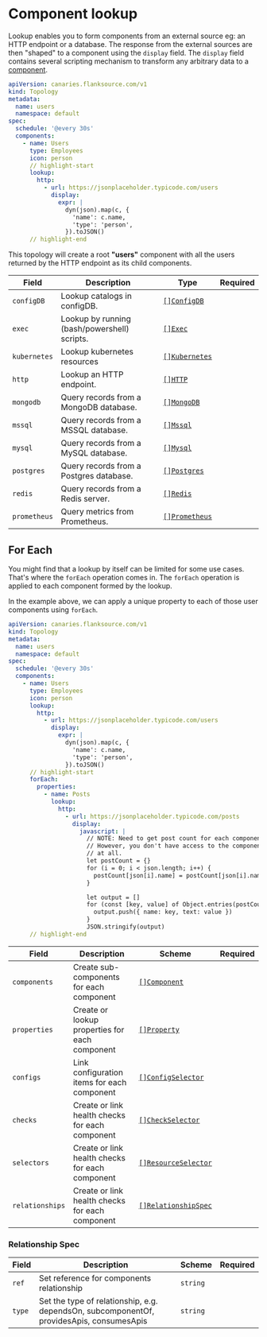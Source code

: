 # Component lookup

Lookup enables you to form components from an external source eg: an HTTP endpoint or a database.
The response from the external sources are then "shaped" to a component using the `display` field.
The `display` field contains several scripting mechanism to transform any arbitrary data to a [component](../references/components.md).

```yaml title="users-topology.yaml"
apiVersion: canaries.flanksource.com/v1
kind: Topology
metadata:
  name: users
  namespace: default
spec:
  schedule: '@every 30s'
  components:
    - name: Users
      type: Employees
      icon: person
      // highlight-start
      lookup:
        http:
          - url: https://jsonplaceholder.typicode.com/users
            display:
              expr: |
                dyn(json).map(c, {
                  'name': c.name,
                  'type': 'person',
                }).toJSON()
      // highlight-end
```

This topology will create a root **"users"** component with all the users returned by the HTTP endpoint as its child components.

| Field        | Description                                  | Type                                          | Required |
| ------------ | -------------------------------------------- | --------------------------------------------- | -------- |
| `configDB`   | Lookup catalogs in configDB.                 | [`[]ConfigDB`](../references/configdb.md)     |          |
| `exec`       | Lookup by running (bash/powershell) scripts. | [`[]Exec`](../references/exec.md)             |          |
| `kubernetes` | Lookup kubernetes resources                  | [`[]Kubernetes`](../references/kubernetes.md) |          |
| `http`       | Lookup an HTTP endpoint.                     | [`[]HTTP`](../references/http.md)             |          |
| `mongodb`    | Query records from a MongoDB database.       | [`[]MongoDB`](../references/mongo.md)         |          |
| `mssql`      | Query records from a MSSQL database.         | [`[]Mssql`](../references/mssql.md)           |          |
| `mysql`      | Query records from a MySQL database.         | [`[]Mysql`](../references/mysql.md)           |          |
| `postgres`   | Query records from a Postgres database.      | [`[]Postgres`](../references/postgres.md)     |          |
| `redis`      | Query records from a Redis server.           | [`[]Redis`](../references/redis.md)           |          |
| `prometheus` | Query metrics from Prometheus.               | [`[]Prometheus`](../references/prometheus.md) |          |

## For Each

You might find that a lookup by itself can be limited for some use cases. That's where the `forEach` operation comes in.
The `forEach` operation is applied to each component formed by the lookup.

In the example above, we can apply a unique property to each of those user components using `forEach`.

```yaml title="users-topology.yaml"
apiVersion: canaries.flanksource.com/v1
kind: Topology
metadata:
  name: users
  namespace: default
spec:
  schedule: '@every 30s'
  components:
    - name: Users
      type: Employees
      icon: person
      lookup:
        http:
          - url: https://jsonplaceholder.typicode.com/users
            display:
              expr: |
                dyn(json).map(c, {
                  'name': c.name,
                  'type': 'person',
                }).toJSON()
      // highlight-start
      forEach:
        properties:
          - name: Posts
            lookup:
              http:
                - url: https://jsonplaceholder.typicode.com/posts
                  display:
                    javascript: |
                      // NOTE: Need to get post count for each component.
                      // However, you don't have access to the component name 
                      // at all.
                      let postCount = {}
                      for (i = 0; i < json.length; i++) {
                        postCount[json[i].name] = postCount[json[i].name] + 1 || 1
                      }

                      let output = []
                      for (const [key, value] of Object.entries(postCount)) {
                        output.push({ name: key, text: value })
                      }
                      JSON.stringify(output)
      // highlight-end
```

| Field           | Description                                     | Scheme                                                       | Required |
| --------------- | ----------------------------------------------- | ------------------------------------------------------------ | -------- |
| `components`    | Create sub-components for each component        | [`[]Component`](../references/components.md)                 |          |
| `properties`    | Create or lookup properties for each component  | [`[]Property`](./properties.md)                              |          |
| `configs`       | Link configuration items for each component     | [`[]ConfigSelector`](./catalog.md#config-selector)           |          |
| `checks`        | Create or link health checks for each component | [`[]CheckSelector`](./health-checks.md#check)                |          |
| `selectors`     | Create or link health checks for each component | [`[]ResourceSelector`](../../reference/resource_selector.md) |          |
| `relationships` | Create or link health checks for each component | [`[]RelationshipSpec`](#relationship-spec)                   |          |

### Relationship Spec

| Field  | Description                                                                              | Scheme   | Required |
| ------ | ---------------------------------------------------------------------------------------- | -------- | -------- |
| `ref`  | Set reference for components relationship                                                | `string` |          |
| `type` | Set the type of relationship, e.g. dependsOn, subcomponentOf, providesApis, consumesApis | `string` |          |
